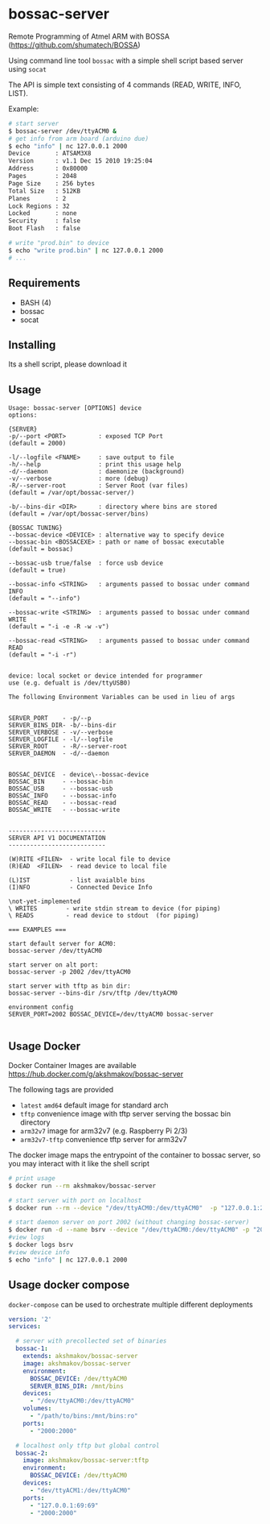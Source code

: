 # bossac-server
Remote Programming of Atmel ARM with BOSSA (https://github.com/shumatech/BOSSA)

Using command line tool `bossac` with a simple shell script based server using `socat`

The API is simple text consisting of 4 commands (READ, WRITE, INFO, LIST).

Example:

```sh
# start server
$ bossac-server /dev/ttyACM0 &
# get info from arm board (arduino due)
$ echo "info" | nc 127.0.0.1 2000
Device       : ATSAM3X8
Version      : v1.1 Dec 15 2010 19:25:04
Address      : 0x80000
Pages        : 2048
Page Size    : 256 bytes
Total Size   : 512KB
Planes       : 2
Lock Regions : 32
Locked       : none
Security     : false
Boot Flash   : false

# write "prod.bin" to device
$ echo "write prod.bin" | nc 127.0.0.1 2000
# ...
```


## Requirements

 - BASH (4)
 - bossac
 - socat

## Installing
Its a shell script, please download it


## Usage

```
Usage: bossac-server [OPTIONS] device
options:

{SERVER}
-p/--port <PORT>         : exposed TCP Port
(default = 2000)

-l/--logfile <FNAME>     : save output to file
-h/--help                : print this usage help
-d/--daemon              : daemonize (background)
-v/--verbose             : more (debug)
-R/--server-root         : Server Root (var files)
(default = /var/opt/bossac-server/)

-b/--bins-dir <DIR>      : directory where bins are stored
(default = /var/opt/bossac-server/bins)

{BOSSAC TUNING}
--bossac-device <DEVICE> : alternative way to specify device
--bossac-bin <BOSSACEXE> : path or name of bossac executable
(default = bossac)

--bossac-usb true/false  : force usb device
(default = true)

--bossac-info <STRING>   : arguments passed to bossac under command INFO
(default = "--info")

--bossac-write <STRING>  : arguments passed to bossac under command WRITE
(default = "-i -e -R -w -v")

--bossac-read <STRING>   : arguments passed to bossac under command READ
(default = "-i -r")


device: local socket or device intended for programmer
use (e.g. defualt is /dev/ttyUSB0)

The following Environment Variables can be used in lieu of args


SERVER_PORT    - -p/--p
SERVER_BINS_DIR- -b/--bins-dir
SERVER_VERBOSE - -v/--verbose
SERVER_LOGFILE - -l/--logfile
SERVER_ROOT    - -R/--server-root
SERVER_DAEMON  - -d/--daemon


BOSSAC_DEVICE  - device\--bossac-device
BOSSAC_BIN     - --bossac-bin
BOSSAC_USB     - --bossac-usb
BOSSAC_INFO    - --bossac-info
BOSSAC_READ    - --bossac-read
BOSSAC_WRITE   - --bossac-write


---------------------------
SERVER API V1 DOCUMENTATION
---------------------------

(W)RITE <FILEN>  - write local file to device
(R)EAD  <FILEN>  - read device to local file

(L)IST           - list avaialble bins
(I)NFO           - Connected Device Info

\not-yet-implemented
\ WRITES        - write stdin stream to device (for piping)
\ READS         - read device to stdout  (for piping)

=== EXAMPLES ===

start default server for ACM0:
bossac-server /dev/ttyACM0

start server on alt port:
bossac-server -p 2002 /dev/ttyACM0

start server with tftp as bin dir:
bossac-server --bins-dir /srv/tftp /dev/ttyACM0

environment config
SERVER_PORT=2002 BOSSAC_DEVICE=/dev/ttyACM0 bossac-server


```


## Usage Docker


Docker Container Images are available https://hub.docker.com/g/akshmakov/bossac-server

The following tags are provided

- `latest` `amd64` default image for standard arch
- `tftp` convenience image with tftp server serving the bossac bin directory
- `arm32v7` image for arm32v7 (e.g. Raspberry Pi 2/3)
- `arm32v7-tftp` convenience tftp server for arm32v7


The docker image maps the entrypoint of the container to bossac server, so you may interact with it
like the shell script

```sh
# print usage
$ docker run --rm akshmakov/bossac-server

# start server with port on localhost
$ docker run --rm --device "/dev/ttyACM0:/dev/ttyACM0"  -p "127.0.0.1:2000:2000"  akshmakov/bossac-server /dev/ttyACM0

# start daemon server on port 2002 (without changing bossac-server)
$ docker run -d --name bsrv --device "/dev/ttyACM0:/dev/ttyACM0" -p "2002:2000" akshmakov/bossac-server /dev/ttyACM0
#view logs
$ docker logs bsrv
#view device info
$ echo "info" | nc 127.0.0.1 2000 
```


## Usage docker compose

`docker-compose` can be used to orchestrate multiple different deployments

```docker-compose.yml
version: '2'
services:

  # server with precollected set of binaries
  bossac-1:
    extends: akshmakov/bossac-server
    image: akshmakov/bossac-server
    environment:
      BOSSAC_DEVICE: /dev/ttyACM0
      SERVER_BINS_DIR: /mnt/bins
    devices:
      - "/dev/ttyACM0:/dev/ttyACM0"
    volumes:
      - "/path/to/bins:/mnt/bins:ro"
    ports:
      - "2000:2000"

  # localhost only tftp but global control
  bossac-2:
    image: akshmakov/bossac-server:tftp
    environment:
      BOSSAC_DEVICE: /dev/ttyACM0
    devices:
      - "dev/ttyACM1:/dev/ttyACM0"
    ports:
      - "127.0.0.1:69:69"
      - "2000:2000"
    
```